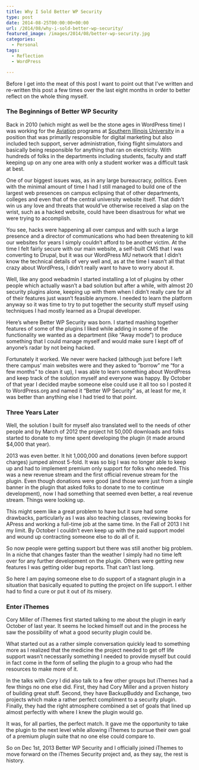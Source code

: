 ```yaml
---
title: Why I Sold Better WP Security
type: post
date: 2014-08-25T00:00:00+00:00
url: /2014/08/why-i-sold-better-wp-security/
featured_image: /images/2014/08/better-wp-security.jpg
categories:
  - Personal
tags:
  - Reflection
  - WordPress

---
```

Before I get into the meat of this post I want to point out that I’ve written and re-written this post a few times over the last eight months in order to better reflect on the whole thing myself.

### The Beginnings of Better WP Security

Back in 2010 (which might as well be the stone ages in WordPress time) I was working for the [Aviation][1] programs at [Southern Illinois University][2] in a position that was primarily responsible for digital marketing but also included tech support, server administration, fixing flight simulators and basically being responsible for anything that ran on electricity. With hundreds of folks in the departments including students, faculty and staff keeping up on any one area with only a student worker was a difficult task at best.

One of our biggest issues was, as in any large bureaucracy, politics. Even with the minimal amount of time I had I still managed to build one of the largest web presences on campus eclipsing that of other departments, colleges and even that of the central&nbsp;university website itself. That didn’t win us any love and threats that would’ve otherwise received a slap on the wrist, such as a hacked website, could have been disastrous for what we were trying to accomplish.

You see, hacks were happening all over campus and with such a large presence and a director of communications who had been threatening to kill our websites for years I simply couldn’t afford to be another victim. At the time I felt&nbsp;fairly secure&nbsp;with our main website, a self-built CMS that I was converting to Drupal, but it was our WordPress MU network that I didn’t know the technical details of very well and, as at the time I wasn’t all that crazy about WordPress, I didn’t really want to have to worry about it.

Well, like any good webadmin I started installing a lot of plugins by other people which actually wasn’t a bad solution but after a while, with almost 20 security plugins alone, keeping up with them when I didn’t really care for all of their features just wasn’t feasible anymore. I needed to learn the platform anyway so it was time to try to put together the security stuff myself using techniques I had mostly learned as a Drupal developer.

Here’s where Better WP Security was born. I started mashing together features of some of the plugins I liked while adding in some of the functionality we wanted as a department (like “Away mode”) to produce something that I could manage myself and would make sure I kept off of anyone’s radar by not being hacked.

Fortunately it worked. We never were hacked (although just before I left there campus’ main websites were and they asked to “borrow” me “for a few months” to clean it up), I was able to learn something about WordPress and keep track of the solution myself and everyone was happy. By October of that year I decided maybe someone else could use it all too so I posted it to WordPress.org and named it “Better WP Security” as, at least for me, it was better than anything else I had tried to that point.

### Three Years Later

Well, the solution I built for myself also translated well to the needs of other people and by March of 2012 the project hit 50,000 downloads and folks started to donate to my time spent developing the plugin (it made around $4,000 that year).

2013 was even better. It hit 1,000,000 and donations (even before support charges) jumped almost 5-fold. It was so big I was no longer able to keep up and had to implement premium only support for folks who needed. This was a new revenue stream and the first official revenue stream for the plugin. Even though donations were good (and those were just from a single banner in the plugin that asked folks to donate to me to continue development), now I had something that seemed even better, a real revenue stream. Things were looking up.

This might seem like a great problem to have but it sure had some drawbacks, particularly as I was also teaching classes, reviewing books for APress and working a full-time job at the same time. In the&nbsp;Fall of 2013 I hit my limit. By October I couldn’t even keep up with the paid support model and wound up contracting someone else to do all of it.

So now people were getting support but there was still another big problem. In a niche that changes faster than the weather I simply had no time left over for any further development on the plugin. Others were getting new features I was getting older bug reports. That can’t last long.

So here I am paying someone else to do support of a stagnant plugin in a situation that basically equated to putting the project on life support. I either had to find a cure or put it out of its misery.

### Enter iThemes

Cory Miller of iThemes first started talking to me about the plugin in early October of last year. It seems he locked himself out and in the process he saw the possibility of what a good security plugin could be.

What started out as a rather simple conversation quickly lead to something more as I realized that the medicine the project needed to get off life support wasn’t necessarily something I needed to provide myself but could in fact come in the form of selling the plugin to a group who had the resources to make more of it.

In the talks with Cory I did also talk to a few other groups but iThemes had a few things no one else did. First, they had Cory Miller and a proven history of building great stuff. Second, they have BackupBuddy and Exchange, two projects which make a rather perfect compliment to a security plugin. Finally, they had the right atmosphere combined a set of goals that lined up almost perfectly with where I knew the plugin would go.

It was, for all parties, the perfect match. It gave me the opportunity to take the plugin to the next level while allowing iThemes to pursue their own goal of a premium plugin suite that no one else could compare to.

So on Dec 1st, 2013 Better WP Security and I officially joined iThemes to move forward on the iThemes Security project and, as they say, the rest is history.

 [1]: http://www.aviation.siu.edu "SIU Aviation"
 [2]: http://www.siu.edu "Southern Illinois University"